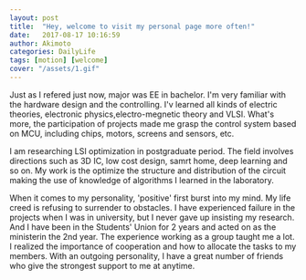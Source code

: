 ```yaml
---
layout: post
title:  "Hey, welcome to visit my personal page more often!"
date:   2017-08-17 10:16:59
author: Akimoto
categories: DailyLife
tags: [motion] [welcome]
cover: "/assets/1.gif"
---
```


Just as I refered just now, major was EE in bachelor. I'm very familiar with  the hardware design and the controlling. I'v learned all kinds of electric theories, electronic physics,electro-megnetic theory and VLSI. What's more, the participation of projects made me grasp the control system based on MCU, including chips, motors, screens and sensors, etc.

I am researching LSI optimization in postgraduate period. The field involves directions such as 3D IC, low cost design, samrt home, deep learning and so on. My work is the optimize the structure and distribution of the circuit making the use of knowledge of algorithms I learned in the laboratory.

When it comes to my personality, 'positive' first burst into my mind. My life creed is refusing to surrender to obstacles. I have experienced failure in the projects when I was in university, but I never gave up insisting my research. And I have been in the Students' Union for 2 years and acted on as the ministerin the 2nd year. The experience working as a group taught me a lot. I realized the importance of cooperation and how to allocate the tasks to my members. With an outgoing personality, I have a great number of friends who give the strongest support to me at anytime.

